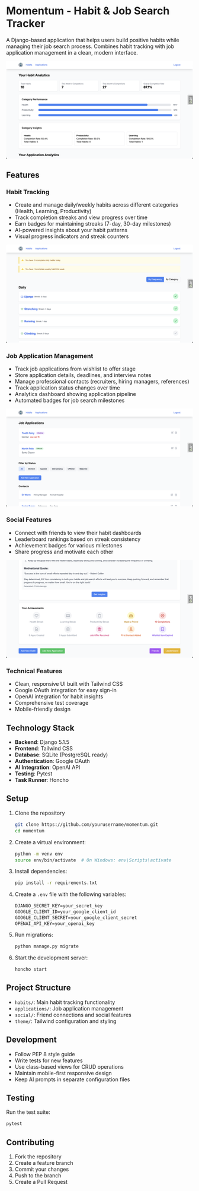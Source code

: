 # Momentum - Habit & Job Search Tracker

A Django-based application that helps users build positive habits while managing their job search process. Combines habit tracking with job application management in a clean, modern interface.

![Dashboard Overview](momentum/static/images/dash1.png)

## Features

### Habit Tracking
- Create and manage daily/weekly habits across different categories (Health, Learning, Productivity)
- Track completion streaks and view progress over time
- Earn badges for maintaining streaks (7-day, 30-day milestones)
- AI-powered insights about your habit patterns
- Visual progress indicators and streak counters

![Habits Overview](momentum/static/images/habits.png)

### Job Application Management
- Track job applications from wishlist to offer stage
- Store application details, deadlines, and interview notes
- Manage professional contacts (recruiters, hiring managers, references)
- Track application status changes over time
- Analytics dashboard showing application pipeline
- Automated badges for job search milestones

![Applications Dashboard](momentum/static/images/apps.png)

### Social Features
- Connect with friends to view their habit dashboards
- Leaderboard rankings based on streak consistency
- Achievement badges for various milestones
- Share progress and motivate each other

![Social Dashboard](momentum/static/images/dash2.png)

### Technical Features
- Clean, responsive UI built with Tailwind CSS
- Google OAuth integration for easy sign-in
- OpenAI integration for habit insights
- Comprehensive test coverage
- Mobile-friendly design

## Technology Stack

- **Backend**: Django 5.1.5
- **Frontend**: Tailwind CSS
- **Database**: SQLite (PostgreSQL ready)
- **Authentication**: Google OAuth
- **AI Integration**: OpenAI API
- **Testing**: Pytest
- **Task Runner**: Honcho

## Setup

1. Clone the repository
   ```bash
   git clone https://github.com/yourusername/momentum.git
   cd momentum
   ```

2. Create a virtual environment:
   ```bash
   python -m venv env
   source env/bin/activate  # On Windows: env\Scripts\activate
   ```

3. Install dependencies:
   ```bash
   pip install -r requirements.txt
   ```

4. Create a `.env` file with the following variables:
   ```
   DJANGO_SECRET_KEY=your_secret_key
   GOOGLE_CLIENT_ID=your_google_client_id
   GOOGLE_CLIENT_SECRET=your_google_client_secret
   OPENAI_API_KEY=your_openai_key
   ```

5. Run migrations:
   ```bash
   python manage.py migrate
   ```

6. Start the development server:
   ```bash
   honcho start
   ```

## Project Structure

- `habits/`: Main habit tracking functionality
- `applications/`: Job application management
- `social/`: Friend connections and social features
- `theme/`: Tailwind configuration and styling

## Development

- Follow PEP 8 style guide
- Write tests for new features
- Use class-based views for CRUD operations
- Maintain mobile-first responsive design
- Keep AI prompts in separate configuration files

## Testing

Run the test suite:
```bash
pytest
```

## Contributing

1. Fork the repository
2. Create a feature branch
3. Commit your changes
4. Push to the branch
5. Create a Pull Request
